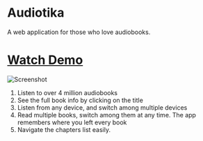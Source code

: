 # Audiotika
A web application for those who love audiobooks.
# [Watch Demo](https://audiotika.herokuapp.com/)
![Screenshot](https://res.cloudinary.com/dwslf2mo2/image/upload/v1630578882/audiotika-screenshot_uvwmxj.png)
1. Listen to over 4 million audiobooks
2. See the full book info by clicking on the title
3. Listen from any device, and switch among multiple devices
4. Read multiple books, switch among them at any time. The app remembers where you left every book
5. Navigate the chapters list easily.
